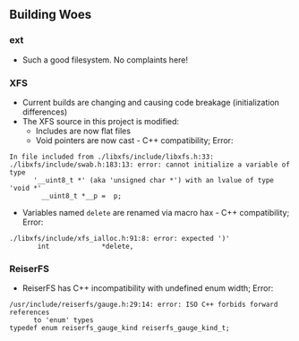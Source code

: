 ## Building Woes ##
### ext ###
* Such a good filesystem. No complaints here!

### XFS ###
* Current builds are changing and causing code breakage (initialization differences)
* The XFS source in this project is modified:
  * Includes are now flat files
  * Void pointers are now cast - C++ compatibility; Error:  
```
In file included from ./libxfs/include/libxfs.h:33:
./libxfs/include/swab.h:183:13: error: cannot initialize a variable of type
      '__uint8_t *' (aka 'unsigned char *') with an lvalue of type 'void *'
        __uint8_t *__p =  p;
```
  * Variables named `delete` are renamed via macro hax - C++ compatibility; Error:  
```
./libxfs/include/xfs_ialloc.h:91:8: error: expected ')'
       int             *delete,
```
### ReiserFS ###
* ReiserFS has C++ incompatibility with undefined enum width; Error:  
```
/usr/include/reiserfs/gauge.h:29:14: error: ISO C++ forbids forward references
      to 'enum' types
typedef enum reiserfs_gauge_kind reiserfs_gauge_kind_t;
```
